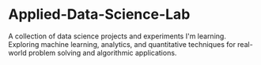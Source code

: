 # Applied-Data-Science-Lab
A collection of data science projects and experiments I'm learning. Exploring machine learning, analytics, and quantitative techniques for real-world problem solving and algorithmic applications.
